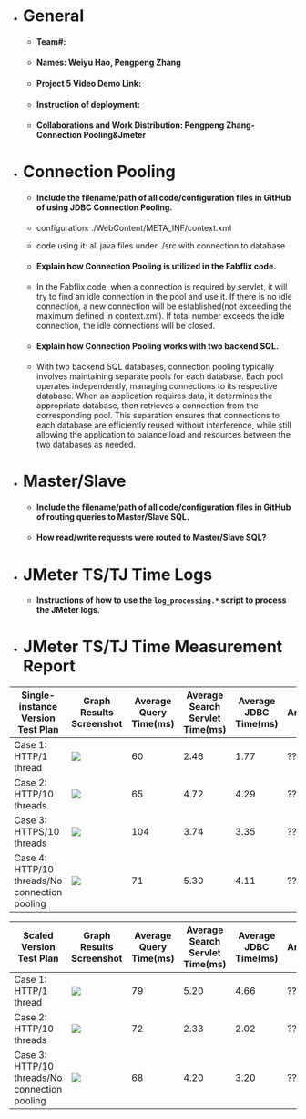 - # General
    - #### Team#:

    - #### Names: Weiyu Hao, Pengpeng Zhang

    - #### Project 5 Video Demo Link:

    - #### Instruction of deployment:

    - #### Collaborations and Work Distribution: Pengpeng Zhang-Connection Pooling&Jmeter


- # Connection Pooling
    - #### Include the filename/path of all code/configuration files in GitHub of using JDBC Connection Pooling.
    - configuration: ./WebContent/META_INF/context.xml
    - code using it: all java files under ./src with connection to database

    - #### Explain how Connection Pooling is utilized in the Fabflix code.
    - In the Fabflix code, when a connection is required by servlet, it will try to find an idle connection in the pool and use it. If there is no idle connection, a new connection will be established(not exceeding the maximum defined in context.xml). If total number exceeds the idle connection, the idle connections will be closed. 

    - #### Explain how Connection Pooling works with two backend SQL.
    - With two backend SQL databases, connection pooling typically involves maintaining separate pools for each database. Each pool operates independently, managing connections to its respective database. When an application requires data, it determines the appropriate database, then retrieves a connection from the corresponding pool. This separation ensures that connections to each database are efficiently reused without interference, while still allowing the application to balance load and resources between the two databases as needed.


- # Master/Slave
    - #### Include the filename/path of all code/configuration files in GitHub of routing queries to Master/Slave SQL.

    - #### How read/write requests were routed to Master/Slave SQL?


- # JMeter TS/TJ Time Logs
    - #### Instructions of how to use the `log_processing.*` script to process the JMeter logs.


- # JMeter TS/TJ Time Measurement Report

| **Single-instance Version Test Plan**          | **Graph Results Screenshot**             | **Average Query Time(ms)** | **Average Search Servlet Time(ms)** | **Average JDBC Time(ms)** | **Analysis** |
|------------------------------------------------|------------------------------------------|----------------------------|-------------------------------------|---------------------------|--------------|
| Case 1: HTTP/1 thread                          | ![](./test_cases/t1.png)                       | 60                         | 2.46                                | 1.77                      | ??           |
| Case 2: HTTP/10 threads                        | ![](D:\CMS\122b\project\project1\2023-fall-cs122b-hz\test_cases\t2.png) | 65                         | 4.72                                | 4.29                      | ??           |
| Case 3: HTTPS/10 threads                       | ![](D:\CMS\122b\project\project1\2023-fall-cs122b-hz\test_cases\t3.png)               | 104                        | 3.74                                | 3.35                      | ??           |
| Case 4: HTTP/10 threads/No connection pooling  | ![](D:\CMS\122b\project\project1\2023-fall-cs122b-hz\test_cases\test_case4.png)               | 71                         | 5.30                                | 4.11                      | ??           |

| **Scaled Version Test Plan**                   | **Graph Results Screenshot** | **Average Query Time(ms)** | **Average Search Servlet Time(ms)** | **Average JDBC Time(ms)** | **Analysis** |
|------------------------------------------------|------------------------------|----------------------------|-------------------------------------|---------------------------|--------------|
| Case 1: HTTP/1 thread                          | ![](D:\CMS\122b\project\project1\2023-fall-cs122b-hz\test_cases\ms1.png)   | 79                         | 5.20                                | 4.66                      | ??           |
| Case 2: HTTP/10 threads                        | ![](D:\CMS\122b\project\project1\2023-fall-cs122b-hz\test_cases\ms2.png)   | 72                         | 2.33                                | 2.02                      | ??           |
| Case 3: HTTP/10 threads/No connection pooling  | ![](D:\CMS\122b\project\project1\2023-fall-cs122b-hz\test_cases\ms3.png)   | 68                         | 4.20                                | 3.20                      | ??           |